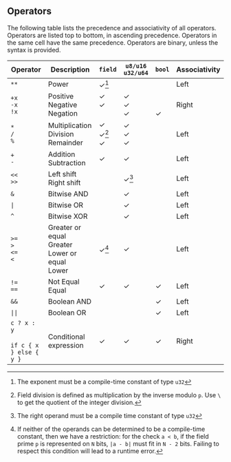 ## Operators

The following table lists the precedence and associativity of all operators. Operators are listed top to bottom, in ascending precedence. Operators in the same cell have the same precedence. Operators are binary, unless the syntax is provided.


| Operator                                   | Description                                                | `field`                           | `u8/u16` `u32/u64`            | `bool`                      | Associativity |
|--------------------------------------------|------------------------------------------------------------|-----------------------------------|-------------------------------|-----------------------------|---------------|
| `**`<br>                                   | Power                                                      | &check;[^1]                       | &nbsp;                        | &nbsp;                      | Left          |
| `+x`<br>`-x`<br>`!x`<br>                   | Positive<br>Negative<br>Negation<br>                       | &check;<br>&check;<br>&nbsp;      | &check;<br>&check;<br>&check; | &nbsp;<br>&nbsp;<br>&check; | Right         |
| `*`<br>`/`<br>`%`<br>                      | Multiplication<br> Division<br> Remainder<br>              | &check;<br>&check;[^2]<br>&check; | &check;<br>&check;<br>&check; | &nbsp;<br>&nbsp;<br>&nbsp;  | Left          |
| `+`<br>`-`<br>                             | Addition<br> Subtraction<br>                               | &check;                           | &check;                       | &nbsp;                      | Left          |
| `<<`<br>`>>`<br>                           | Left shift<br> Right shift<br>                             | &nbsp;                            | &check;[^3]                   | &nbsp;                      | Left          |
| `&`                                        | Bitwise AND                                                | &nbsp;                            | &check;                       | &nbsp;                      | Left          |
| <code>&#124;</code>                        | Bitwise OR                                                 | &nbsp;                            | &check;                       | &nbsp;                      | Left          |
| `^`                                        | Bitwise XOR                                                | &nbsp;                            | &check;                       | &nbsp;                      | Left          |
| `>=`<br>`>`<br>`<=`<br>`<`                 | Greater or equal<br>Greater<br>Lower or equal<br>Lower<br> | &check;[^4]                       | &check;                       | &nbsp;                      | Left          |
| `!=`<br>`==`<br>                           | Not Equal<br>Equal<br>                                     | &check;                           | &check;                       | &check;                     | Left          |
| `&&`                                       | Boolean AND                                                | &nbsp;                            | &nbsp;                        | &check;                     | Left          |
| <code>&#124;&#124;</code>                  | Boolean OR                                                 | &nbsp;                            | &nbsp;                        | &check;                     | Left          |
| `c ? x : y`<br><br>`if c { x } else { y }` | Conditional expression                                     | &check;                           | &check;                       | &check;                     | Right         |

[^1]: The exponent must be a compile-time constant of type `u32`

[^2]: Field division is defined as multiplication by the inverse modulo `p`. Use `\` to get the quotient of the integer division.

[^3]: The right operand must be a compile time constant of type `u32`

[^4]: If neither of the operands can be determined to be a compile-time constant, then we have a restriction: for the check `a < b`, if the field prime `p` is represented on `N` bits, `|a - b|` must fit in `N - 2` bits.
Failing to respect this condition will lead to a runtime error.
